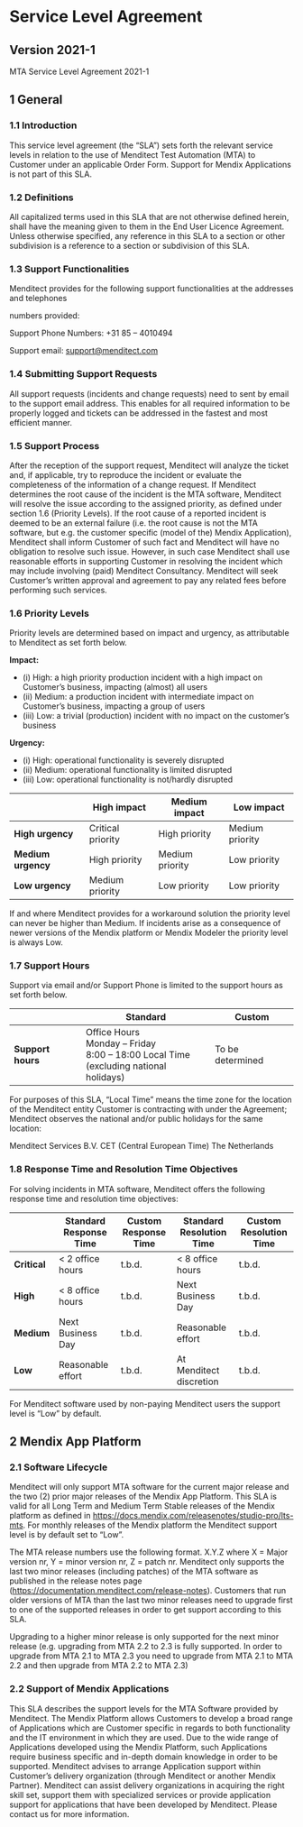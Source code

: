# Service Level Agreement

## Version 2021-1

MTA Service Level Agreement 2021-1

## 1 General

### 1.1 Introduction
This service level agreement (the “SLA”) sets forth the relevant service levels in relation to the use of Menditect Test Automation (MTA) to Customer under an applicable Order Form. Support for Mendix Applications is not part of this SLA.

### 1.2 Definitions
All capitalized terms used in this SLA that are not otherwise defined herein, shall have the meaning given to them in the End User Licence Agreement. Unless otherwise specified, any reference in this SLA to a section or other subdivision is a reference to a section or subdivision of this SLA.

### 1.3 Support Functionalities
Menditect provides for the following support functionalities at the addresses and telephones

numbers provided:

Support Phone Numbers: +31 85 – 4010494

Support email: support@menditect.com

### 1.4 Submitting Support Requests
All support requests (incidents and change requests) need to sent by email to the support email address. This enables for all required information to be properly logged and tickets can be addressed in the fastest and most efficient manner.

### 1.5 Support Process
After the reception of the support request, Menditect will analyze the ticket and, if  applicable, try to reproduce the incident or evaluate the completeness of the information of a change request. If Menditect determines the root cause of the incident is the MTA software, Menditect will resolve the issue according to the assigned priority, as defined under section 1.6 (Priority Levels). If the root cause of a reported incident is deemed to be an external failure (i.e. the root cause is not the MTA software, but e.g. the customer specific (model of the) Mendix Application), Menditect shall inform Customer of such fact and Menditect will have no obligation to resolve such issue. However, in such case Menditect shall use reasonable efforts in supporting Customer in resolving the incident which may include involving (paid) Menditect Consultancy. Menditect will seek Customer’s written approval and agreement to pay any related fees before performing such services.

### 1.6 Priority Levels
Priority levels are determined based on impact and urgency, as attributable to Menditect as set forth below.


**Impact:**

- (i) High: a high priority production incident with a high impact on Customer’s business, impacting (almost) all users
- (ii) Medium: a production incident with intermediate impact on Customer’s business, impacting a group of users
- (iii) Low: a trivial (production) incident with no impact on the customer’s business


**Urgency:**

- (i) High: operational functionality is severely disrupted
- (ii) Medium: operational functionality is limited disrupted
- (iii) Low: operational functionality is not/hardly disrupted

|                    | High impact       | Medium impact   | Low impact      |
| ------------------ | ----------------- | --------------- | --------------- |
| __High urgency__   | Critical priority | High priority   | Medium priority |
| __Medium urgency__ | High priority     | Medium priority | Low priority    |
| __Low urgency__    | Medium priority   | Low priority    | Low priority    |

If and where Menditect provides for a workaround solution the priority level can never be higher than Medium. If incidents arise as a consequence of newer versions of the Mendix platform or Mendix Modeler the priority level is always Low.

### 1.7 Support Hours

Support via email and/or Support Phone is limited to the support hours as set forth below.

|                   | Standard                                                                                       | Custom           |
| ----------------- | ---------------------------------------------------------------------------------------------- | ---------------- |
| __Support hours__ | Office Hours<br/>Monday – Friday<br/>8:00 – 18:00 Local Time<br/>(excluding national holidays) | To be determined |

For purposes of this SLA, “Local Time” means the time zone for the location of the Menditect entity Customer is contracting with under the Agreement; Menditect observes the national and/or public holidays for the same location:

Menditect Services B.V. CET (Central European Time) The Netherlands

### 1.8 Response Time and Resolution Time Objectives
For solving incidents in MTA software, Menditect offers the following response time and resolution time objectives:

|              | Standard Response Time | Custom Response Time | Standard Resolution Time | Custom Resolution Time |
| ------------ | ---------------------- | -------------------- | ------------------------ | ---------------------- |
| __Critical__ | < 2 office hours       | t.b.d.               | < 8 office hours         | t.b.d.                 |
| __High__     | < 8 office hours       | t.b.d.               | Next Business Day        | t.b.d.                 |
| __Medium__   | Next Business Day      | t.b.d.               | Reasonable effort        | t.b.d.                 |
| __Low__      | Reasonable effort      | t.b.d.               | At Menditect discretion  | t.b.d.                 |

For Menditect software used by non-paying Menditect users the support level is “Low” by default.

## 2 Mendix App Platform

### 2.1 Software Lifecycle
Menditect will only support MTA software for the current major release and the two (2) prior major releases of the Mendix App Platform. This SLA is valid for all Long Term and Medium Term Stable releases of the Mendix platform as defined in https://docs.mendix.com/releasenotes/studio-pro/lts-mts. For monthly releases of the Mendix platform the Menditect support level is by default set to “Low”.

The MTA release numbers use the following format. X.Y.Z where X = Major version nr, Y = minor version nr, Z = patch nr. Menditect only supports the last two minor releases (including patches) of the MTA software as published in the release notes page (https://documentation.menditect.com/release-notes).  Customers that run older versions of MTA than the last two minor releases need to upgrade first to one of the supported releases in order to get support according to this SLA.

Upgrading to a higher minor release is only supported for the next minor release (e.g. upgrading from MTA 2.2 to 2.3 is fully supported. In order to upgrade from MTA 2.1 to MTA 2.3 you need to upgrade from MTA 2.1 to MTA 2.2 and then upgrade from MTA 2.2 to MTA 2.3)

### 2.2 Support of Mendix Applications

This SLA describes the support levels for the MTA Software provided by Menditect. The Mendix Platform allows Customers to develop a broad range of Applications which are Customer specific in regards to both functionality and the IT environment in which they are used. Due to the wide range of Applications developed using the Mendix Platform, such Applications require business specific and in-depth domain knowledge in order to be supported. Menditect advises to arrange Application support within Customer’s delivery organization (through Menditect or another Mendix Partner). Menditect can assist delivery organizations in acquiring the right skill set, support them with specialized services or provide application support for applications that have been developed by Menditect. Please contact us for more information.

